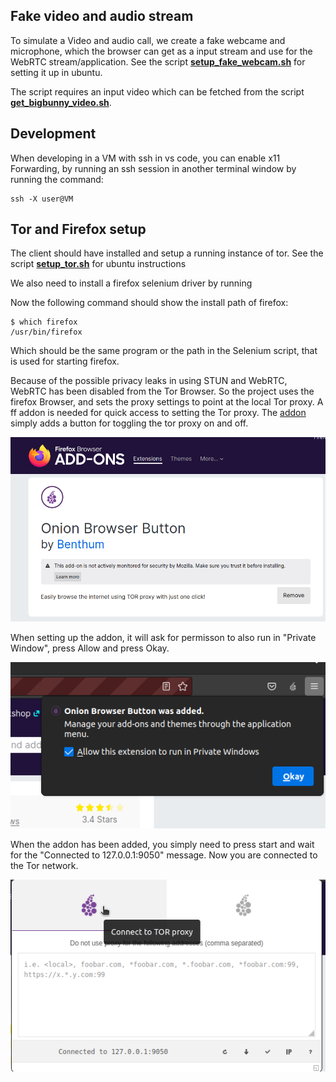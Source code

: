 
## Fake video and audio stream

To simulate a Video and audio call, we create a fake webcame and microphone, which the browser can get as a input stream and use for the WebRTC stream/application. See the script [**setup_fake_webcam.sh**](../client_scripts/setup_fake_webcam.sh) for setting it up in ubuntu.

The script requires an input video which can be fetched from the script [**get_bigbunny_video.sh**](../client_scripts/get_bigbunny_video.sh).

## Development

When developing in a VM with ssh in vs code, you can enable x11 Forwarding, by running an ssh session in another terminal window by running the command:

```shell
ssh -X user@VM
```

## Tor and Firefox setup

The client should have installed and setup a running instance of tor.
See the script [**setup_tor.sh**](../client_scripts/setup_tor.sh) for ubuntu instructions

We also need to install a firefox selenium driver by running

Now the following command should show the install path of firefox:

```shell
$ which firefox
/usr/bin/firefox
```

Which should be the same program or the path in the Selenium script, that is used for starting firefox.

Because of the possible privacy leaks in using STUN and WebRTC, WebRTC has been disabled from the Tor Browser. So the project uses the firefox Browser, and sets the proxy settings to point at the local Tor proxy. A ff addon is needed for quick access to setting the Tor proxy. The [addon](https://addons.mozilla.org/en-US/firefox/addon/tortm-browser-button/) simply adds a button for toggling the tor proxy on and off.

![](Onion_browser_button.png)

When setting up the addon, it will ask for permisson to also run in "Private Window", press Allow and press Okay.

![](onion.png)

When the addon has been added, you simply need to press start and wait for the "Connected to 127.0.0.1:9050" message. Now you are connected to the Tor network.

![](button.png)
